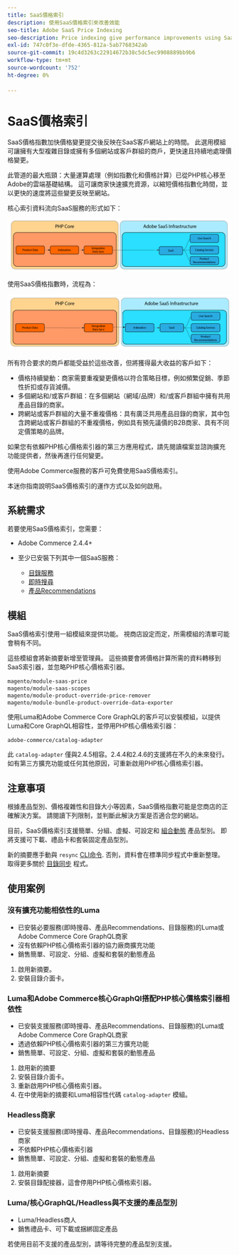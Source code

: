 ```yaml
---
title: SaaS價格索引
description: 使用SaaS價格索引來改善效能
seo-title: Adobe SaaS Price Indexing
seo-description: Price indexing give performance improvements using SaaS infrastructure
exl-id: 747c0f3e-dfde-4365-812a-5ab7768342ab
source-git-commit: 19c4d3263c22914672b38c5dc5ec9908889bb9b6
workflow-type: tm+mt
source-wordcount: '752'
ht-degree: 0%

---
```


# SaaS價格索引

SaaS價格指數加快價格變更提交後反映在SaaS客戶網站上的時間。 此選用模組可讓擁有大型複雜目錄或擁有多個網站或客戶群組的商戶，更快速且持續地處理價格變更。

此管道的最大瓶頸：大量運算處理（例如指數化和價格計算）已從PHP核心移至Adobe的雲端基礎結構。 這可讓商家快速擴充資源，以縮短價格指數化時間，並以更快的速度將這些變更反映至網站。

核心索引資料流向SaaS服務的形式如下：

![預設資料流程](assets/old_way.png)

使用SaaS價格指數時，流程為：

![SaaS價格指數資料流程](assets/new_way.png)

所有符合要求的商戶都能受益於這些改善，但將獲得最大收益的客戶如下：

* 價格持續變動：商家需要重複變更價格以符合策略目標，例如頻繁促銷、季節性折扣或存貨減價。
* 多個網站和/或客戶群組：在多個網站（網域/品牌）和/或客戶群組中擁有共用產品目錄的商家。
* 跨網站或客戶群組的大量不重複價格：具有廣泛共用產品目錄的商家，其中包含跨網站或客戶群組的不重複價格，例如具有預先議價的B2B商家、具有不同定價策略的品牌。

如果您有依賴PHP核心價格索引器的第三方應用程式，請先閱讀檔案並諮詢擴充功能提供者，然後再進行任何變更。

使用Adobe Commerce服務的客戶可免費使用SaaS價格索引。

本迷你指南說明SaaS價格索引的運作方式以及如何啟用。

## 系統需求

若要使用SaaS價格索引，您需要：

* Adobe Commerce 2.4.4+
* 至少已安裝下列其中一個SaaS服務：

   * [目錄服務](../catalog-service/overview.md)
   * [即時搜尋](../live-search/guide-overview.md)
   * [產品Recommendations](../product-recommendations/guide-overview.md)

## 模組

SaaS價格索引使用一組模組來提供功能。 視商店設定而定，所需模組的清單可能會稍有不同。

這些模組會將新摘要新增至管理員。 這些摘要會將價格計算所需的資料轉移到SaaS索引器，並忽略PHP核心價格索引器。

```
magento/module-saas-price
magento/module-saas-scopes
magento/module-product-override-price-remover
magento/module-bundle-product-override-data-exporter
```

使用Luma和Adobe Commerce Core GraphQL的客戶可以安裝模組，以提供Luma和Core GraphQL相容性，並停用PHP核心價格索引器：

```
adobe-commerce/catalog-adapter
```

此 `catalog-adapter` 僅與2.4.5相容。2.4.4和2.4.6的支援將在不久的未來發行。
如有第三方擴充功能或任何其他原因，可重新啟用PHP核心價格索引器。

## 注意事項

根據產品型別、價格複雜性和目錄大小等因素，SaaS價格指數可能是您商店的正確解決方案。 請閱讀下列限制，並判斷此解決方案是否適合您的網站。

目前，SaaS價格索引支援簡單、分組、虛擬、可設定和 [組合動態](https://experienceleague.adobe.com/docs/commerce-admin/catalog/products/types/product-create-bundle.html) 產品型別。
即將支援可下載、禮品卡和套裝固定產品型別。

新的摘要應手動與 `resync` [CLI命令](https://experienceleague.adobe.com/docs/commerce-merchant-services/user-guides/data-services/catalog-sync.html#resynccmdline). 否則，資料會在標準同步程式中重新整理。 取得更多關於 [目錄同步](../landing/catalog-sync.md) 程式。

## 使用案例

### 沒有擴充功能相依性的Luma

* 已安裝必要服務(即時搜尋、產品Recommendations、目錄服務)的Luma或Adobe Commerce Core GraphQL商家
* 沒有依賴PHP核心價格索引器的協力廠商擴充功能
* 銷售簡單、可設定、分組、虛擬和套裝的動態產品

1. 啟用新摘要。
1. 安裝目錄介面卡。

### Luma和Adobe Commerce核心GraphQl搭配PHP核心價格索引器相依性

* 已安裝支援服務(即時搜尋、產品Recommendations、目錄服務)的Luma或Adobe Commerce Core GraphQL商家
* 透過依賴PHP核心價格索引器的第三方擴充功能
* 銷售簡單、可設定、分組、虛擬和套裝的動態產品

1. 啟用新的摘要
1. 安裝目錄介面卡。
1. 重新啟用PHP核心價格索引器。
1. 在中使用新的摘要和Luma相容性代碼 `catalog-adapter` 模組。

### Headless商家

* 已安裝支援服務(即時搜尋、產品Recommendations、目錄服務)的Headless商家
* 不依賴PHP核心價格索引器
* 銷售簡單、可設定、分組、虛擬和套裝的動態產品

1. 啟用新摘要
1. 安裝目錄配接器，這會停用PHP核心價格索引器。

### Luma/核心GraphQL/Headless與不支援的產品型別

* Luma/Headless商人
* 銷售禮品卡、可下載或捆綁固定產品

若使用目前不支援的產品型別，請等待完整的產品型別支援。
